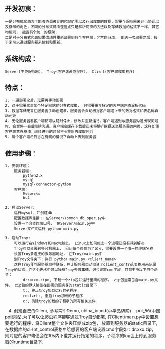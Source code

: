 ## 开发初衷：
    一是分布式爬虫为了能够协调彼此的爬取范围以及存储爬取的数据，需要个服务器来充当协调以及存储的角色，不同的分布式爬虫差别点只是解析网页的方法以及存储数据的格式不一样，其它均相同， 能否有个统一的框架；
    二是对于分布式爬虫如果改动并重新部署到各个客户端，非常的麻烦， 能否一次部署之后，接下来可以通过服务器来控制和更新。

## 系统构成：
    Server(中央服务器)， Troy(客户端占位程序)， Client(客户端爬虫程序)

## 特点：
    1. 一遍部署之后，无需再手动部署
    2. 对于需要爬取某个特定网站的分布式爬虫， 只需要编写特定的客户端网页解析代码
    3. 数据存储无需在服务器手动创建表，服务器会自动根据客户端送上来的数据格式和表名称自动创建
    4. 无论服务器和客户端都可以随时停止，修改并重新运行，客户端遇到与服务器沟通出现问题时，会暂停一会后继续沟通。客户端会缓存下载后还未将解析数据送至服务器的网页，这样即使客户端意外崩溃，继续进行的时候不会重新去爬取它们
    5. 每个客户端的日志在有网的情况下自动上传到服务器


## 使用步骤：

    1. 安装环境：
        服务器端：
            python2.x
            mysql
            mysql-connector-python
        客户端：
            Requests
            bs4
            
    2. 启动Server:
        运行mysql, 并创建db
        配置数据库连接： 在Server/common_db_oper.py中
        设置一个合适的端口号， 在Server/main.py中
        Server文件夹运行 python main.py
        
    3. 启动Troy:
        可以运行在Windows和Mac电脑上， Linux上如何终止一个进程还没有得到解决
        Troy可以部署到多台机器上， 因此每个终端为了区分，需要设置一个唯一的终端名称
        设置Troy要连接的服务器地址， 在Troy/main.py中
        到Troy文件夹下：执行 python main.py <client_name>
        这样Troy便与服务器取得联系，并让服务器自动创建了client_control表格用来记录Troy的状态，在这个表格中可以操纵Troy去做事情，通过设置cmd字段，目前支持以下四个命令：
            dr:<xxx.zip>, 下载一个zip包并运行里面的程序， zip包里需包含main.py文件， zip包的默认路径在部署的服务器的static目录下
            t:, 终止troy加载运行的子程序
            restart:, 重启troy加载的子程序
            c:, 清除troy加载的子程序的所有相关文件

    4. 创建自己的Client, 参考两个Demo, china_brand(中华品牌网)， poi_86(中国poi网站),为了可以让爬虫程序能够通过Troy自动部署, 在Client/main.py中设置想要运行的程序，将Client整个文件夹压缩成zip包， 放置到服务器的static目录下, 在数据库的client_control表格中给想要的客户端设置cmd字段如：dr:xxx.zip， 则对应的客户端便会在10s内下载并运行指定的程序，子程序的log会上传到服务器的runtime目录下.
